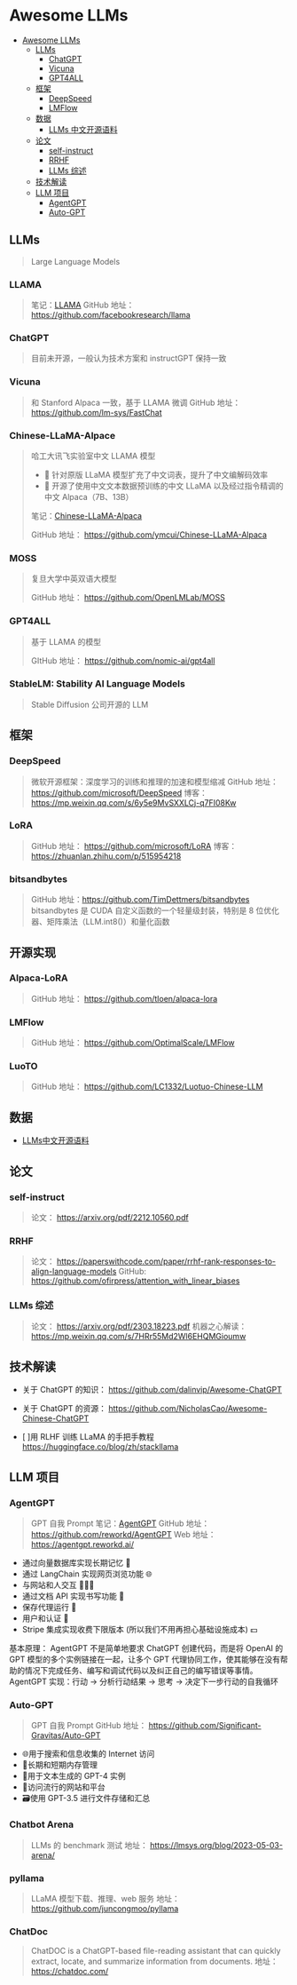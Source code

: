 # Awesome LLMs
- [Awesome LLMs](#awesome-llms)
  - [LLMs](#llms)
    - [ChatGPT](#chatgpt)
    - [Vicuna](#vicuna)
    - [GPT4ALL](#gpt4all)
  - [框架](#框架)
    - [DeepSpeed](#deepspeed)
    - [LMFlow](#lmflow)
  - [数据](#数据)
    - [LLMs 中文开源语料](#llms-中文开源语料)
  - [论文](#论文)
    - [self-instruct](#self-instruct)
    - [RRHF](#rrhf)
    - [LLMs 综述](#llms-综述)
  - [技术解读](#技术解读)
  - [LLM 项目](#llm-项目)
    - [AgentGPT](#agentgpt)
    - [Auto-GPT](#auto-gpt)

## LLMs

> Large Language Models

### LLAMA

> 笔记：[LLAMA](../论文/LLMs/LLAMA.md)
> GitHub 地址： https://github.com/facebookresearch/llama



### ChatGPT

> 目前未开源，一般认为技术方案和 instructGPT 保持一致



### Vicuna

> 和 Stanford Alpaca 一致，基于 LLAMA 微调
> GitHub 地址： https://github.com/lm-sys/FastChat



### Chinese-LLaMA-Alpace

> 哈工大讯飞实验室中文 LLAMA 模型
>
> - 🚀 针对原版 LLaMA 模型扩充了中文词表，提升了中文编解码效率
> - 🚀 开源了使用中文文本数据预训练的中文 LLaMA 以及经过指令精调的中文 Alpaca（7B、13B）
>
> 笔记：[Chinese-LLaMA-Alpaca](../论文/LLMs/Chinese-LLaMA-Alpaca.md)
>
> GitHub 地址： https://github.com/ymcui/Chinese-LLaMA-Alpaca



### MOSS

> 复旦大学中英双语大模型
>
> GitHub 地址： https://github.com/OpenLMLab/MOSS



### GPT4ALL

> 基于 LLAMA 的模型
> 
> GItHub 地址： https://github.com/nomic-ai/gpt4all



### StableLM: Stability AI Language Models

> Stable Diffusion 公司开源的 LLM



## 框架

### DeepSpeed
> 微软开源框架：深度学习的训练和推理的加速和模型缩减
> GitHub 地址： https://github.com/microsoft/DeepSpeed
> 博客： https://mp.weixin.qq.com/s/6y5e9MvSXXLCj-q7FI08Kw

### LoRA
> GitHub 地址： https://github.com/microsoft/LoRA
> 博客： https://zhuanlan.zhihu.com/p/515954218

### bitsandbytes
> GitHub 地址：https://github.com/TimDettmers/bitsandbytes
> bitsandbytes 是 CUDA 自定义函数的一个轻量级封装，特别是 8 位优化器、矩阵乘法（LLM.int8()）和量化函数


## 开源实现

### Alpaca-LoRA
> GitHub 地址： https://github.com/tloen/alpaca-lora

### LMFlow
> GitHub 地址： https://github.com/OptimalScale/LMFlow

### LuoTO
> GitHub 地址： https://github.com/LC1332/Luotuo-Chinese-LLM
> 


## 数据

- [LLMs中文开源语料](LLMs中文开源语料.md)


## 论文

### self-instruct

> 论文： https://arxiv.org/pdf/2212.10560.pdf



### RRHF

> 论文： https://paperswithcode.com/paper/rrhf-rank-responses-to-align-language-models
> GitHub: https://github.com/ofirpress/attention_with_linear_biases



### LLMs 综述

>论文： https://arxiv.org/pdf/2303.18223.pdf
>机器之心解读： https://mp.weixin.qq.com/s/7HRr55Md2Wl6EHQMGioumw




## 技术解读

- 关于 ChatGPT 的知识： https://github.com/dalinvip/Awesome-ChatGPT
- 关于 ChatGPT 的资源： https://github.com/NicholasCao/Awesome-Chinese-ChatGPT

- [ ]用 RLHF 训练 LLaMA 的手把手教程 https://huggingface.co/blog/zh/stackllama

## LLM 项目

### AgentGPT

> GPT 自我 Prompt
> 笔记：[AgentGPT](awesome_llm_projects/agentgpt.md)
> GitHub 地址： https://github.com/reworkd/AgentGPT
> Web 地址： https://agentgpt.reworkd.ai/

- 通过向量数据库实现长期记忆 🧠
- 通过 LangChain 实现网页浏览功能 🌐
- 与网站和人交互 👨‍👩‍👦
- 通过文档 API 实现书写功能 📄
- 保存代理运行 💾
- 用户和认证 🔐
- Stripe 集成实现收费下限版本 (所以我们不用再担心基础设施成本) 💵

基本原理：
AgentGPT 不是简单地要求 ChatGPT 创建代码，而是将 OpenAI 的 GPT 模型的多个实例链接在一起，让多个 GPT 代理协同工作，使其能够在没有帮助的情况下完成任务、编写和调试代码以及纠正自己的编写错误等事情。
AgentGPT 实现：行动 -> 分析行动结果 -> 思考 -> 决定下一步行动的自我循环


### Auto-GPT

>GPT 自我 Prompt 
>GitHub 地址： https://github.com/Significant-Gravitas/Auto-GPT

- 🌐用于搜索和信息收集的 Internet 访问
- 💾长期和短期内存管理
- 🧠用于文本生成的 GPT-4 实例
- 🔗访问流行的网站和平台
- 🗃️使用 GPT-3.5 进行文件存储和汇总


### Chatbot Arena

> LLMs 的 benchmark 测试
> 地址： https://lmsys.org/blog/2023-05-03-arena/



### pyllama

> LLaMA 模型下载、推理、web 服务
> 地址： https://github.com/juncongmoo/pyllama


### ChatDoc

>ChatDOC is a ChatGPT-based file-reading assistant that can quickly extract, locate, and summarize information from documents.
>地址： https://chatdoc.com/





